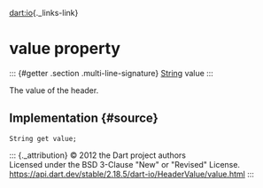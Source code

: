 [dart:io](../../dart-io/dart-io-library){._links-link}

value property
==============

::: {#getter .section .multi-line-signature}
[String](../../dart-core/string-class) value
:::

The value of the header.

Implementation {#source}
--------------

``` {.language-dart data-language="dart"}
String get value;
```

::: {._attribution}
© 2012 the Dart project authors\
Licensed under the BSD 3-Clause \"New\" or \"Revised\" License.\
<https://api.dart.dev/stable/2.18.5/dart-io/HeaderValue/value.html>
:::
